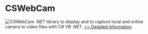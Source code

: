 # CSWebCam
![CSWebCam](https://mycommerce.akamaized.net/api/pimages/P300978342/BIG/300978342.PNG)
.NET library to display and to capture local and online camera to video files with C# VB .NET.
[>> Detailed information](https://secure.shareit.com/shareit/product.html?productid=300978342&affiliateid=200057808)